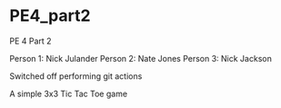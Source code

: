# PE4_part2
PE 4 Part 2

Person 1: Nick Julander
Person 2: Nate Jones
Person 3: Nick Jackson

Switched off performing git actions

A simple 3x3 Tic Tac Toe game
